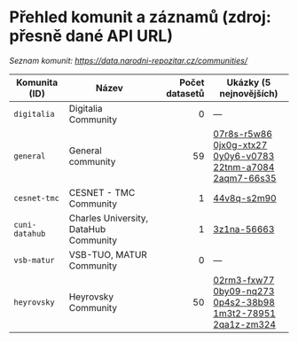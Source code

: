 # Přehled komunit a záznamů (zdroj: přesně dané API URL)

_Seznam komunit: https://data.narodni-repozitar.cz/communities/_

| Komunita (ID) | Název | Počet datasetů | Ukázky (5 nejnovějších) |
|---|---|---:|---|
| `digitalia` | Digitalia Community | 0 | — |
| `general` | General community | 59 | [07r8s-r5w86](https://data.narodni-repozitar.cz/general/datasets/07r8s-r5w86)<br>[0jx0g-xtx27](https://data.narodni-repozitar.cz/general/datasets/0jx0g-xtx27)<br>[0y0y6-v0783](https://data.narodni-repozitar.cz/general/datasets/0y0y6-v0783)<br>[22tnm-a7084](https://data.narodni-repozitar.cz/general/datasets/22tnm-a7084)<br>[2aqm7-66s35](https://data.narodni-repozitar.cz/general/datasets/2aqm7-66s35) |
| `cesnet-tmc` | CESNET - TMC Community  | 1 | [44v8q-s2m90](https://data.narodni-repozitar.cz/cesnet-tmc/datasets/44v8q-s2m90) |
| `cuni-datahub` | Charles University, DataHub Community | 1 | [3z1na-56663](https://data.narodni-repozitar.cz/cuni-datahub/datasets/3z1na-56663) |
| `vsb-matur` | VSB-TUO, MATUR Community | 0 | — |
| `heyrovsky` | Heyrovsky Community | 50 | [02rm3-fxw77](https://data.narodni-repozitar.cz/heyrovsky/datasets/02rm3-fxw77)<br>[0by09-nq273](https://data.narodni-repozitar.cz/heyrovsky/datasets/0by09-nq273)<br>[0p4s2-38b98](https://data.narodni-repozitar.cz/heyrovsky/datasets/0p4s2-38b98)<br>[1m3t2-78951](https://data.narodni-repozitar.cz/heyrovsky/datasets/1m3t2-78951)<br>[2qa1z-zm324](https://data.narodni-repozitar.cz/heyrovsky/datasets/2qa1z-zm324) |
